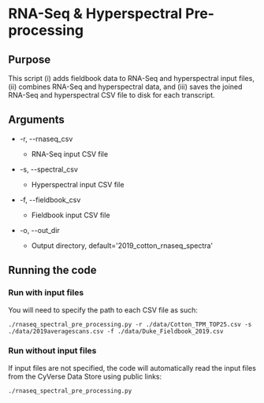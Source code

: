 # RNA-Seq & Hyperspectral Pre-processing

## Purpose
This script (i) adds fieldbook data to RNA-Seq and hyperspectral input files, (ii) combines RNA-Seq and hyperspectral data, and (iii) saves the joined RNA-Seq and hyperspectral CSV file to disk for each transcript.

## Arguments
* -r, --rnaseq_csv
    * RNA-Seq input CSV file

* -s, --spectral_csv
    * Hyperspectral input CSV file

* -f, --fieldbook_csv
    * Fieldbook input CSV file

* -o, --out_dir
    * Output directory, default='2019_cotton_rnaseq_spectra'

## Running the code

### Run with input files
You will need to specify the path to each CSV file as such: 

```./rnaseq_spectral_pre_processing.py -r ./data/Cotton_TPM_TOP25.csv -s ./data/2019averagescans.csv -f ./data/Duke_Fieldbook_2019.csv```

### Run without input files
If input files are not specified, the code will automatically read the input files from the CyVerse Data Store using public links:

```./rnaseq_spectral_pre_processing.py```